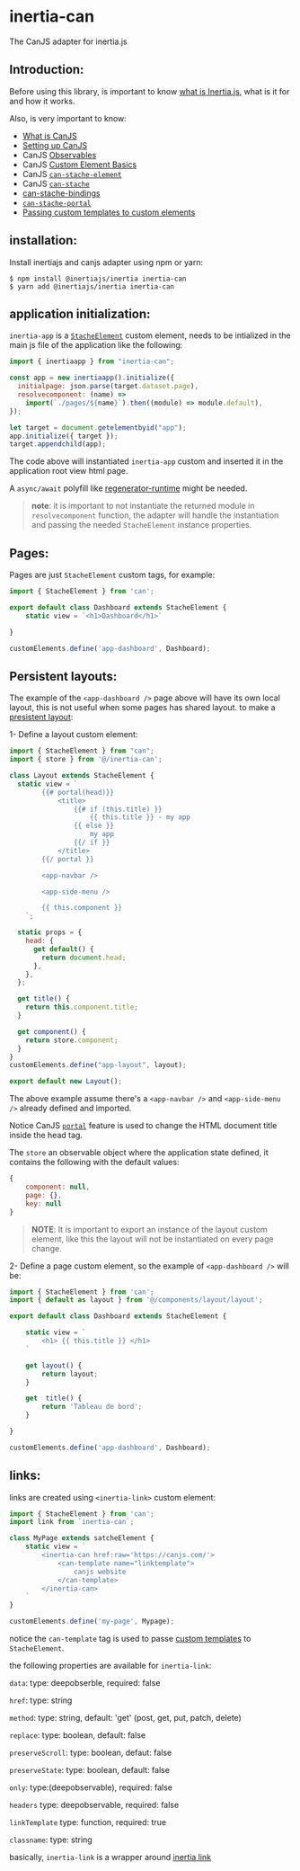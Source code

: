 # inertia-can

The CanJS adapter for inertia.js

## Introduction:
Before using this library, is important to know [what is Inertia.js](), what is it for and how it works.

Also, is very important to know:
- [What is CanJS](https://canjs.com/doc/about.html)
- [Setting up CanJS](https://canjs.com/doc/guides/setup.html)
- CanJS [Observables](https://canjs.com/doc/api.html#Observables)
- CanJS [Custom Element Basics](https://canjs.com/doc/api.html#CustomElementBasics)
- CanJS [`can-stache-element`](https://canjs.com/doc/can-stache-element.html)
- CanJS [`can-stache`](https://canjs.com/doc/can-stache.html)
- [can-stache-bindings](https://canjs.com/doc/can-stache-element.html#Passingtemplates_customizinglayout_)
- [`can-stache-portal`](https://canjs.com/doc/can-stache.portal.html)
- [Passing custom templates to custom elements](https://canjs.com/doc/can-stache-element.html#Passingtemplates_customizinglayout_)

## installation:

Install inertiajs and canjs adapter using npm or yarn:

```shell
$ npm install @inertiajs/inertia inertia-can
$ yarn add @inertiajs/inertia inertia-can
```

## application initialization:

`inertia-app` is a [`StacheElement`](https://canjs.com/doc/can-stache-element.html) custom element, needs to be intialized in the main js file of the application like the following:

```js
import { inertiaapp } from "inertia-can";

const app = new inertiaapp().initialize({
  initialpage: json.parse(target.dataset.page),
  resolvecomponent: (name) =>
    import(`./pages/${name}`).then((module) => module.default),
});

let target = document.getelementbyid("app");
app.initialize({ target });
target.appendchild(app);
```

The code above will instantiated `inertia-app` custom and inserted it in the application root view html page.

A `async/await` polyfill like [regenerator-runtime](https://www.npmjs.com/package/regenerator-runtime) might be needed.

> **note**:
> it is important to not instantiate the returned module in `resolvecomponent` function, the adapter will handle the instantiation and passing the needed `StacheElement` instance properties.

## Pages:

Pages are just `StacheElement` custom tags, for example:

```js
import { StacheElement } from 'can';

export default class Dashboard extends StacheElement {
    static view = `<h1>Dashboard</h1>`

}

customElements.define('app-dashboard', Dashboard);

```

## Persistent layouts:

The example of the `<app-dashboard />` page above will have its own local layout, this is not useful when some pages has shared layout.
to make a [presistent layout](https://inertiajs.com/pages#persistent-layouts):

1- Define a layout custom element:

```js
import { StacheElement } from "can";
import { store } from '@/inertia-can';

class Layout extends StacheElement {
  static view = `
        {{# portal(head)}}
            <title>
                {{# if (this.title) }}
                    {{ this.title }} - my app
                {{ else }}
                    my app
                {{/ if }}
            </title>
        {{/ portal }}

        <app-navbar />

        <app-side-menu />

        {{ this.component }}
    `;

  static props = {
    head: {
      get default() {
        return document.head;
      },
    },
  };

  get title() {
    return this.component.title;
  }

  get component() {
    return store.component;
  }
}
customElements.define("app-layout", layout);

export default new Layout();
```

The above example assume there's a `<app-navbar />` and `<app-side-menu />` already defined and imported.

Notice CanJS [`portal`](https://canjs.com/doc/can-stache.portal.html) feature is used to change the HTML document title inside the head tag.

The `store` an observable object where the application state defined, it contains the following with the default values:
```js
{   
    component: null,
    page: {},
    key: null
}
```

> __NOTE__:
> It is important to export an instance of the layout custom element, like this the layout will not be instantiated on every page change.

2- Define a page custom element, so the example of `<app-dashboard />` will be:

```js
import { StacheElement } from 'can';
import { default as layout } from '@/components/layout/layout';

export default class Dashboard extends StacheElement {

    static view = `
        <h1> {{ this.title }} </h1>
    `

    get layout() {
        return layout;
    }

    get  title() {
        return 'Tableau de bord';
    }

}

customElements.define('app-dashboard', Dashboard);

```

## links:

links are created using `<inertia-link>` custom element:

```js
import { StacheElement } from 'can';
import link from `inertia-can`;

class MyPage extends satcheElement {
    static view = `
        <inertia-can href:raw='https://canjs.com/'>
            <can-template name="linktemplate">
                canjs website
            </can-template>
        </inertia-can>
    `
}

customElements.define('my-page', Mypage);
```

notice the `can-template` tag is used to passe [custom templates](https://canjs.com/doc/can-stache-element.html#passingtemplates_customizinglayout_) to `StacheElement`.

the following properties are available for `inertia-link`:

`data`: type: deepobserble, required: false

`href`: type: string

`method`: type: string, default: 'get' (post, get, put, patch, delete)

`replace`: type: boolean, default: false

`preserveScroll`: type: boolean, defaut: false

`preserveState`: type: boolean, default: false

`only`: type:(deepobservable), required: false

`headers` type: deepobservable, required: false

`linkTemplate` type: function, required: true

`classname`: type: string

basically, `inertia-link` is a wrapper around [inertia link](https://inertiajs.com/links)
